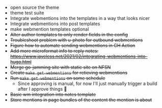 - open source the theme
- theme test suite
- Integrate webmentions into the templates in a way that looks nicer
- Integrate webmentions into post templates
- make webmention templates optional
- ~~Alter author templates to only render fields in the config~~
- ~~Troubleshoot problem with u-photo for outbound webmentions~~
- ~~Figure how to automate sending webmentions in GH Action~~
- ~~Add more microformat info to reply notes: https://www.jayeless.net/2021/02/integrating-webmentions-into-hugo.html~~
- ~~Merge go-jamming site with static site on NFSN~~
- ~~Create `make get-webmentions` for retieving webmentions~~
- ~~Run `make get-webmentions` on some schedule~~
  - Since approving is manual, for now I'll just manually trigger a build after I approve things 🤷
- ~~Basic wm integration into notes template~~
- ~~Store mentions in page bundles of the content the mention is about~~
